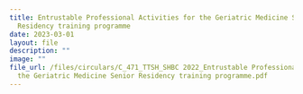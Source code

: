 ```yaml
---
title: Entrustable Professional Activities for the Geriatric Medicine Senior
  Residency training programme
date: 2023-03-01
layout: file
description: ""
image: ""
file_url: /files/circulars/C_471_TTSH_SHBC 2022_Entrustable Professional Activities for
  the Geriatric Medicine Senior Residency training programme.pdf
---
```

